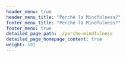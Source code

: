 ```yaml
---
header_menu: true
header_menu_title: "Perché la Mindfulness?"
footer_menu_title: "Perché la Mindfulness?"
footer_menu: true
detailed_page_path: ./perche-mindfulness
detailed_page_homepage_content: true
weight: 101
---
```

